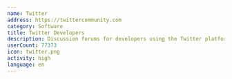 ```yaml
---
name: Twitter
address: https://twittercommunity.com
category: Software
title: Twitter Developers
description: Discussion forums for developers using the Twitter platform and APIs
userCount: 77373
icon: twitter.png
activity: high
language: en
---
```

